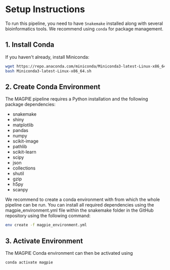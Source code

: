# Setup Instructions

To run this pipeline, you need to have `Snakemake` installed along with several bioinformatics tools. We recommend using `conda` for package management.

## 1. Install Conda

If you haven't already, install Miniconda:

```bash
wget https://repo.anaconda.com/miniconda/Miniconda3-latest-Linux-x86_64.sh
bash Miniconda3-latest-Linux-x86_64.sh
```

## 2. Create Conda Environment 

The MAGPIE pipeline requires a Python installation and the following package dependencies:
* snakemake
* shiny
* matplotlib
* pandas
* numpy
* scikit-image
* pathlib
* scikit-learn
* scipy
* json
* collections
* shutil
* gzip
* h5py
* scanpy

We recommend to create a conda environment with from which the whole pipeline can be run. You can install all required dependencies using the magpie_environment.yml file within the snakemake folder in the GitHub repository using the following command:

```bash
env create -f magpie_environment.yml
```

## 3. Activate Environment

The MAGPIE Conda environment can then be activated using

```bash
conda activate magpie
```